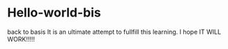 # Hello-world-bis
back to basis
It is an ultimate attempt to fullfill this learning. 
I hope IT WILL WORK!!!!!
